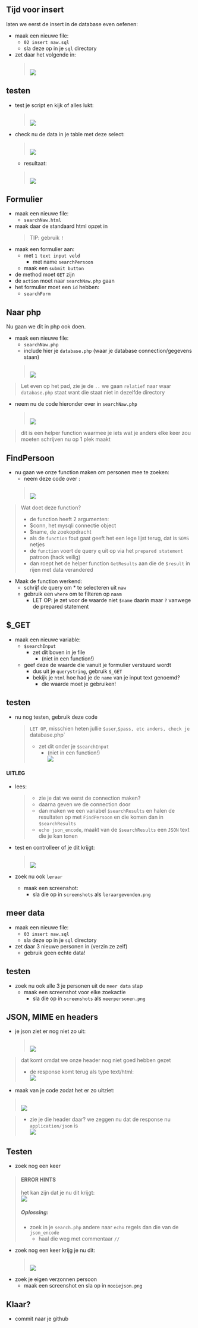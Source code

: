 
## Tijd voor insert

laten we eerst de insert in de database even oefenen:

- maak een nieuwe file:
    - `02 insert naw.sql`
    - sla deze op in je `sql` directory
- zet daar het volgende in:
    > </br>![](img/insertlines.PNG)

## testen

- test je script en kijk of alles lukt:
    > </br>![](img/insert.PNG)
- check nu de data in je table met deze select:
    > </br>![](img/selecttest.PNG)
    - resultaat:
    > </br>![](img/select.PNG)

## Formulier

- maak een nieuwe file:
    - `searchNaw.html`
- maak daar de standaard html opzet in
    > TIP: gebruik `!`
- maak een formulier aan:
    - met `1 text input veld`
        - met name `searchPersoon`
    - maak een `submit button`
- de method moet `GET` zijn
- de `action` moet naar `searchNaw.php` gaan
- het formulier moet een `id` hebben:
    - `searchForm`


## Naar php

Nu gaan we dit in php ook doen.
- maak een nieuwe file:
    - `searchNaw.php`
    - include hier je `database.php` (waar je database connection/gegevens staan)
    > </br>![](img/includedb.PNG)
> Let even op het pad, zie je de `..` we gaan `relatief` naar waar `database.php` staat want die staat niet in dezelfde directory

- neem nu de code hieronder over in `searchNaw.php`
    > </br>![](img/helperfunc.PNG)

> dit is een helper function waarmee je iets wat je anders elke keer zou moeten schrijven nu op 1 plek maakt

## FindPersoon

- nu gaan we onze function maken om personen mee te zoeken:
    - neem deze code over :
    > </br>![](img/FindPersoon.PNG)

> Wat doet deze function?
> - de function heeft 2 argumenten:
>  - $conn, het mysqli connectie object
>  - $name, de zoekopdracht 
> - als de `function` fout gaat geeft het een lege lijst terug, dat is `SOMS` netjes
> - de `function` voert de query `q` uit op via het `prepared statement` patroon (hack veilig)
> - dan roept het de helper function `GetResults` aan die de `$result` in rijen met data verandered

- Maak de function werkend:
    - schrijf de query om * te selecteren uit `naw`
    - gebruik een `where` om te filteren op `naam`
        - LET OP: je zet voor de waarde niet `$name` daarin maar `?` vanwege de prepared statement

## $_GET

- maak een nieuwe variable:
    - `$searchInput`
        - zet dit boven in je file
            - (niet in een function!)
    - geef deze de waarde die vanuit je formulier verstuurd wordt
        - dus uit je `querystring`, gebruik `$_GET`
        - bekijk je `html` hoe had je de `name` van je input text genoemd?
            - die waarde moet je gebruiken!

## testen

- nu nog testen, gebruik deze code
    > `LET OP`, misschien heten jullie `$user`,`$pass, etc anders, check je `database.php`
    > - zet dit onder je `$searchInput`
    >     - (niet in een function!)
    > </br>![](img/aanroep.PNG)



#### UITLEG
- lees:
    > - zie je dat we eerst de connection maken?
    > - daarna geven we de connection door
    > - dan maken we een variabel `$searchResults` en halen de resultaten op met `FindPersoon` en die komen dan in `$searchResults`
    > - `echo json_encode`, maakt van de `$searchResults` een `JSON` text die je kan tonen

- test en controlleer of je dit krijgt:
    > </br>![](img/leraargevonden.PNG)
- zoek nu ook `leraar`
    - maak een screenshot:
        - sla die op in `screenshots` als `leraargevonden.png`

## meer data


- maak een nieuwe file:
    - `03 insert naw.sql`
    - sla deze op in je `sql` directory
- zet daar 3 nieuwe personen in (verzin ze zelf)
    - gebruik geen echte data!
    
## testen

- zoek nu ook alle 3 je personen uit de `meer data` stap
    - maak een screenshot voor elke zoekactie
        - sla die op in `screenshots` als `meerpersonen.png`

## JSON, MIME en headers

- je json ziet er nog niet zo uit:
    > </br>![](img/jsongood.PNG)

> dat komt omdat we onze header nog niet goed hebben gezet
> - de response komt terug als type text/html:
> </br>![](img/html.PNG) 
 
- maak van je code zodat het er zo uitziet: 
> </br>![](img/header.PNG) 

> - zie je die header daar? we zeggen nu dat de response nu `application/json` is
> </br>![](img/jsontype.PNG) 

## Testen

- zoek nog een keer

> #### ERROR HINTS
> het kan zijn dat je nu dit krijgt:
> </br>![](img/error.PNG) 
> ##### Oplossing:
> - zoek in je `search.php` andere naar `echo` regels dan die van de `json_encode`
>    - haal die weg met commentaar `//`

- zoek nog een keer krijg je nu dit:
    > </br>![](img/jsongood.PNG)
- zoek je eigen verzonnen persoon
    - maak een screenshot en sla op in `mooiejson.png`

## Klaar?
- commit naar je github
